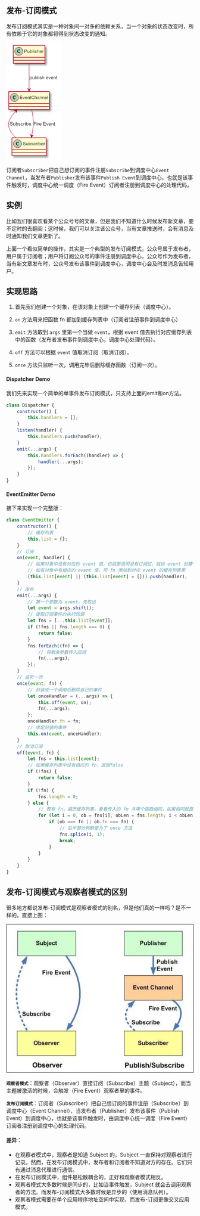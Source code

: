## 发布-订阅模式

发布订阅模式其实是一种对象间一对多的依赖关系，当一个对象的状态改变时，所有依赖于它的对象都将得到状态改变的通知。

![JavaScript设计模式· 语雀](assets/images.png)

订阅者`Subscriber`把自己想订阅的事件注册`Subscribe`到调度中心`Event Channel`，当发布者`Publisher`发布该事件`Publish Event`到调度中心，也就是该事件触发时，调度中心统一调度（Fire Event）订阅者注册到调度中心的处理代码。

## 实例

比如我们很喜欢看某个公众号号的文章，但是我们不知道什么时候发布新文章，要不定时的去翻阅；这时候，我们可以关注该公众号，当有文章推送时，会有消息及时通知我们文章更新了。

上面一个看似简单的操作，其实是一个典型的发布订阅模式，公众号属于发布者，用户属于订阅者；用户将订阅公众号的事件注册到调度中心，公众号作为发布者，当有新文章发布时，公众号发布该事件到调度中心，调度中心会及时发消息告知用户。

## 实现思路

1. 首先我们创建一个对象，在该对象上创建一个缓存列表（调度中心）。

2. `on` 方法用来把函数 fn 都加到缓存列表中（订阅者注册事件到调度中心）

3. `emit` 方法取到 `args` 里第一个当做 `event`，根据 event 值去执行对应缓存列表中的函数（发布者发布事件到调度中心，调度中心处理代码）。

4. `off` 方法可以根据 `event` 值取消订阅（取消订阅）。

5. `once` 方法只监听一次，调用完毕后删除缓存函数（订阅一次）。

####  Dispatcher Demo

我们先来实现一个简单的单事件发布订阅模式，只支持上面的emit和on方法。

```js
class Dispatcher {
    constructor() {
        this.handlers = [];
    }
    listen(handler) {
        this.handlers.push(handler);
    }
    emit(...args) {
        this.handlers.forEach((handler) => {
            handler(...args);
        });
    }
}
```

#### EventEmitter Demo

接下来实现一个完整版：

```js
class EventEmitter {
    constructor() {
        // 缓存列表
        this.list = {};
    }
    // 订阅
    on(event, handler) {
        // 如果对象中没有对应的 event 值，也就是说明没有订阅过，就给 event 创建个缓存列表
        // 如有对象中有相应的 event 值，把 fn 添加到对应 event 的缓存列表里
        (this.list[event] || (this.list[event] = [])).push(handler);
    }
    // 发布
    emit(...args) {
        // 第一个参数为 event，先取出
        let event = args.shift();
        // 提取订阅事件的执行回调
        let fns = [...this.list[event]];
        if (!fns || fns.length === 0) {
            return false;
        }
        fns.forEach((fn) => {
            // 将剩余参数传入回调
            fn(...args);
        });
    }
    // 监听一次
    once(event, fn) {
        // 封装成一个调用后删除自己的事件
        let onceHandler = (...args) => {
            this.off(event, on);
            fn(...args);
        };
        onceHandler.fn = fn;
        // 绑定封装的事件
        this.on(event, onceHandler);
    }
    // 取消订阅
    off(event, fn) {
        let fns = this.list[event];
        // 如果缓存列表中没有相应的 fn，返回false
        if (!fns) {
            return false;
        }
        if (!fn) {
            fns.length = 0;
        } else {
            // 若有 fn，遍历缓存列表，看看传入的 fn 与哪个函数相同，如果相同就直接从缓存列表中删掉即可
            for (let i = 0, ob = fns[i], obLen = fns.length; i < obLen; i++) {
                if (ob === fn || ob.fn === fn) {
                    // 后半部分判断是为了 once 方法
                    fns.splice(i, 1);
                    break;
                }
            }
        }
    }
}
```

## 发布-订阅模式与观察者模式的区别

很多地方都说发布-订阅模式是观察者模式的别名，但是他们真的一样吗？是不一样的。直接上图：

![img](assets/16ae7d147841b0b4.png)

**`观察者模式`**：观察者（Observer）直接订阅（Subscribe）主题（Subject），而当主题被激活的时候，会触发（Fire Event）观察者里的事件。

**`发布订阅模式`**：订阅者（Subscriber）把自己想订阅的事件注册（Subscribe）到调度中心（Event Channel），当发布者（Publisher）发布该事件（Publish Event）到调度中心，也就是该事件触发时，由调度中心统一调度（Fire Event）订阅者注册到调度中心的处理代码。

#### 差异：

- 在观察者模式中，观察者是知道 Subject 的，Subject 一直保持对观察者进行记录。然而，在发布订阅模式中，发布者和订阅者不知道对方的存在。它们只有通过消息代理进行通信。
- 在发布订阅模式中，组件是松散耦合的，正好和观察者模式相反。
- 观察者模式大多数时候是同步的，比如当事件触发，Subject 就会去调用观察者的方法。而发布-订阅模式大多数时候是异步的（使用消息队列）。
- 观察者模式需要在单个应用程序地址空间中实现，而发布-订阅更像交叉应用模式。


